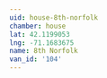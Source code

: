 ```yaml
---
uid: house-8th-norfolk
chamber: house
lat: 42.1199053
lng: -71.1683675
name: 8th Norfolk
van_id: '104'
---
```

